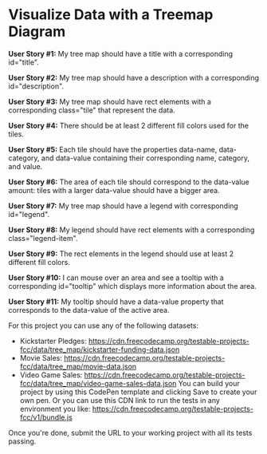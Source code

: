 # Visualize Data with a Treemap Diagram

<b>User Story #1:</b> My tree map should have a title with a corresponding id="title".

<b>User Story #2:</b> My tree map should have a description with a corresponding id="description".

<b>User Story #3:</b> My tree map should have rect elements with a corresponding class="tile" that represent the data.

<b>User Story #4:</b> There should be at least 2 different fill colors used for the tiles.

<b>User Story #5:</b> Each tile should have the properties data-name, data-category, and data-value containing their corresponding name, category, and value.

<b>User Story #6:</b> The area of each tile should correspond to the data-value amount: tiles with a larger data-value should have a bigger area.

<b>User Story #7:</b> My tree map should have a legend with corresponding id="legend".

<b>User Story #8:</b> My legend should have rect elements with a corresponding class="legend-item".

<b>User Story #9:</b> The rect elements in the legend should use at least 2 different fill colors.

<b>User Story #10:</b> I can mouse over an area and see a tooltip with a corresponding id="tooltip" which displays more information about the area.

<b>User Story #11:</b> My tooltip should have a data-value property that corresponds to the data-value of the active area.

For this project you can use any of the following datasets:

- Kickstarter Pledges: https://cdn.freecodecamp.org/testable-projects-fcc/data/tree_map/kickstarter-funding-data.json
- Movie Sales: https://cdn.freecodecamp.org/testable-projects-fcc/data/tree_map/movie-data.json
- Video Game Sales: https://cdn.freecodecamp.org/testable-projects-fcc/data/tree_map/video-game-sales-data.json
You can build your project by using this CodePen template and clicking Save to create your own pen. Or you can use this CDN link to run the tests in any environment you like: https://cdn.freecodecamp.org/testable-projects-fcc/v1/bundle.js

Once you're done, submit the URL to your working project with all its tests passing.